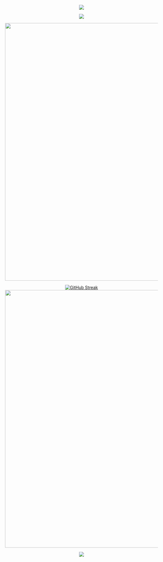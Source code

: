 <!-- https://github.com/kyechan99/capsule-render -->
<p align="center">
<img src="https://capsule-render.vercel.app/api?type=waving&color=timeGradient&height=300&&section=header&text=HI%20THERE!&fontSize=90&fontAlign=50&fontAlignY=30&desc=I%20am%20swwwwj!&descAlign=50&descSize=30&descAlignY=60&animation=twinkling">
</p>

<p align="center">
<img src="https://readme-typing-svg.demolab.com?font=Orbitron&size=25&pause=1000&center=true&vCenter=true&random=false&width=600&lines=Welcome+to+my+GitHub+profile+page!" />
</p>
                        
<p align="center">
<img align="center" width="850" src="https://github-readme-stats.vercel.app/api?username=swwwwj&theme=transparent&include_all_commits=true&show_icons=true&hide_border=true" />
</p>

<p align="center">
<a href="https://git.io/streak-stats"><img src="https://streak-stats.demolab.com?user=swwwwj&theme=transparent&border_radius=4.6&card_width=850" alt="GitHub Streak" /></a>
<img width="850" src="https://github-readme-activity-graph.vercel.app/graph?username=swwwwj&theme=minimal&hide_border=true&area=true" />
</p>

<!-- https://github.com/kyechan99/capsule-render -->
<p align="center">
<img src="https://capsule-render.vercel.app/api?type=waving&color=timeGradient&height=300&&section=footer&text=THE%20END!&fontSize=90&fontAlign=50&fontAlignY=70&desc=HA%20!%20HA%20!%20HA&descAlign=50&descSize=30&descAlignY=40&animation=twinkling">
</p>
